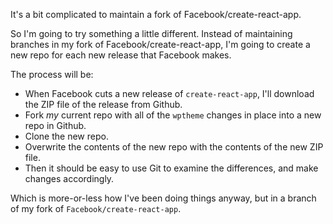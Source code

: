 It's a bit complicated to maintain a fork of Facebook/create-react-app.

So I'm going to try something a little different. Instead of maintaining branches in my fork of Facebook/create-react-app, I'm going to create a new repo for each new release that Facebook makes.

The process will be:

- When Facebook cuts a new release of `create-react-app`, I'll download the ZIP file of the release from Github.
- Fork *my* current repo with all of the `wptheme` changes in place into a new repo in Github.
- Clone the new repo.
- Overwrite the contents of the new repo with the contents of the new ZIP file.
- Then it should be easy to use Git to examine the differences, and make changes accordingly.

Which is more-or-less how I've been doing things anyway, but in a branch of my fork of `Facebook/create-react-app`.